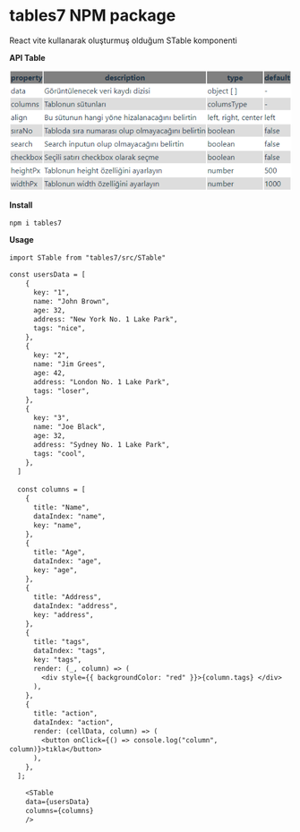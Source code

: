 # tables7 NPM package

React vite kullanarak oluşturmuş olduğum STable komponenti

**API Table**

![alt text](./public/tableAPI.PNG)

**Install**

`npm i tables7                                                       `

**Usage**

`import STable from "tables7/src/STable"                             `

```
const usersData = [
    {
      key: "1",
      name: "John Brown",
      age: 32,
      address: "New York No. 1 Lake Park",
      tags: "nice",
    },
    {
      key: "2",
      name: "Jim Grees",
      age: 42,
      address: "London No. 1 Lake Park",
      tags: "loser",
    },
    {
      key: "3",
      name: "Joe Black",
      age: 32,
      address: "Sydney No. 1 Lake Park",
      tags: "cool",
    },
  ]

  const columns = [
    {
      title: "Name",
      dataIndex: "name",
      key: "name",
    },
    {
      title: "Age",
      dataIndex: "age",
      key: "age",
    },
    {
      title: "Address",
      dataIndex: "address",
      key: "address",
    },
    {
      title: "tags",
      dataIndex: "tags",
      key: "tags",
      render: (_, column) => (
        <div style={{ backgroundColor: "red" }}>{column.tags} </div>
      ),
    },
    {
      title: "action",
      dataIndex: "action",
      render: (cellData, column) => (
        <button onClick={() => console.log("column", column)}>tıkla</button>
      ),
    },
  ];

```

```
    <STable
    data={usersData}
    columns={columns}
    />
```
